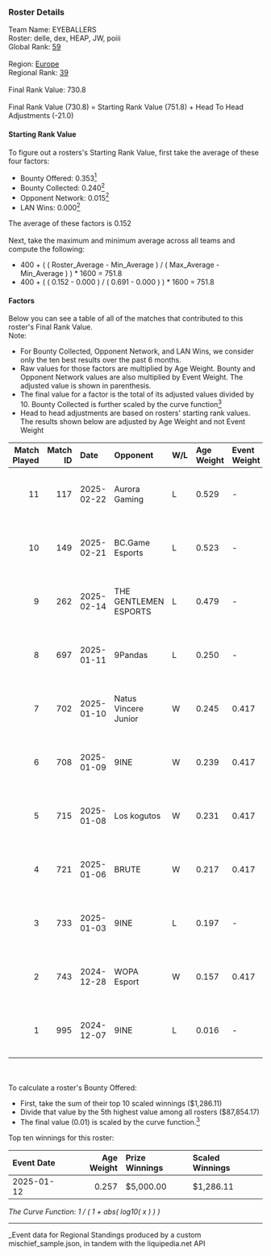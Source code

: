 ### Roster Details<br />
Team Name: EYEBALLERS<br />
Roster: delle, dex, HEAP, JW, poiii<br />
Global Rank: [59](../../standings_global_2025_06_02.md)<br />
<br />
Region: [Europe]( ../../standings_europe_2025_06_02.md)<br />
Regional Rank: [39]( ../../standings_europe_2025_06_02.md)<br />
<br />
Final Rank Value:  730.8<br />
<br />
Final Rank Value (730.8) = Starting Rank Value (751.8) + Head To Head Adjustments (-21.0)<br />

#### Starting Rank Value<br />
To figure out a rosters's Starting Rank Value, first take the average of these four factors:<br />
- Bounty Offered: 0.353[<sup>1</sup>](#table2)
- Bounty Collected: 0.240[<sup>2</sup>](#table1)
- Opponent Network: 0.015[<sup>2</sup>](#table1)
- LAN Wins: 0.000[<sup>2</sup>](#table1)

The average of these factors is 0.152<br />
<br />
Next, take the maximum and minimum average across all teams and compute the following:<br />
- 400 + ( ( Roster_Average - Min_Average ) / ( Max_Average - Min_Average ) ) * 1600 = 751.8
- 400 + ( ( 0.152 - 0.000 ) / ( 0.691 - 0.000 ) ) * 1600 = 751.8


#### Factors<br />
Below you can see a table of all of the matches that contributed to this roster's Final Rank Value.<br />
Note:<br />

- For Bounty Collected, Opponent Network, and LAN Wins, we consider only the ten best results over the past 6 months.
- Raw values for those factors are multiplied by Age Weight. Bounty and Opponent Network values are also multiplied by Event Weight. The adjusted value is shown in parenthesis.
- The final value for a factor is the total of its adjusted values divided by 10. Bounty Collected is further scaled by the curve function[<sup>3</sup>](#curveFunction)
- Head to head adjustments are based on rosters' starting rank values. The results shown below are adjusted by Age Weight and not Event Weight
<span id="table1"></span><br />


| Match Played | Match ID | Date       | Opponent              | W/L | Age Weight | Event Weight | Bounty Collected | Opponent Network | LAN Wins  | H2H Adj. | Roster                      |
| -: | -: | :- | :- | :- | :- | :- | :- | :- | :- | -: | :- |
|           11 |      117 | 2025-02-22 | Aurora Gaming         | L   | 0.529      | -            | -                | -                | -         |   -12.75 | delle, dex, HEAP, JW, poiii |
|           10 |      149 | 2025-02-21 | BC.Game Esports       | L   | 0.523      | -            | -                | -                | -         |    -3.45 | delle, dex, HEAP, JW, poiii |
|            9 |      262 | 2025-02-14 | THE GENTLEMEN ESPORTS | L   | 0.479      | -            | -                | -                | -         |   -11.92 | delle, dex, HEAP, JW, poiii |
|            8 |      697 | 2025-01-11 | 9Pandas               | L   | 0.250      | -            | -                | -                | -         |    -3.31 | delle, dex, HEAP, JW, poiii |
|            7 |      702 | 2025-01-10 | Natus Vincere Junior  | W   | 0.245      | 0.417        | 0.040 (0.004)    | 0.494 (0.050)    | 0 (0.000) |     4.73 | delle, dex, HEAP, JW, poiii |
|            6 |      708 | 2025-01-09 | 9INE                  | W   | 0.239      | 0.417        | 0.020 (0.002)    | 0.787 (0.078)    | 0 (0.000) |     4.19 | delle, dex, HEAP, JW, poiii |
|            5 |      715 | 2025-01-08 | Los kogutos           | W   | 0.231      | 0.417        | 0.000 (0.000)    | 0.038 (0.004)    | 0 (0.000) |     0.89 | delle, dex, HEAP, JW, poiii |
|            4 |      721 | 2025-01-06 | BRUTE                 | W   | 0.217      | 0.417        | 0.000 (0.000)    | 0.037 (0.003)    | 0 (0.000) |     1.39 | delle, dex, HEAP, JW, poiii |
|            3 |      733 | 2025-01-03 | 9INE                  | L   | 0.197      | -            | -                | -                | -         |    -2.76 | delle, dex, HEAP, JW, poiii |
|            2 |      743 | 2024-12-28 | WOPA Esport           | W   | 0.157      | 0.417        | 0.009 (0.001)    | 0.205 (0.013)    | 0 (0.000) |     2.25 | delle, dex, HEAP, JW, poiii |
|            1 |      995 | 2024-12-07 | 9INE                  | L   | 0.016      | -            | -                | -                | -         |    -0.23 | delle, dex, HEAP, JW, poiii |

<br />
<span id="table2"></span><br />
To calculate a roster's Bounty Offered:<br />

- First, take the sum of their top 10 scaled winnings ($1,286.11)
- Divide that value by the 5th highest value among all rosters ($87,854.17)
- The final value (0.01) is scaled by the curve function.[<sup>3</sup>](#curveFunction)

Top ten winnings for this roster:<br />

| Event Date | Age Weight | Prize Winnings | Scaled Winnings |
| :- | -: | :- | :- |
| 2025-01-12 |      0.257 | $5,000.00      | $1,286.11       |


<span id="curveFunction"></span>_The Curve Function: 1 / ( 1 + abs( log10( x ) ) )_<br />

---
_Event data for Regional Standings produced by a custom mischief_sample.json, in tandem with the liquipedia.net API<br />
